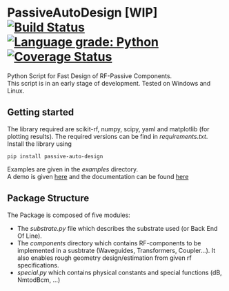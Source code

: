 # PassiveAutoDesign [WIP] [![Build Status](https://ci.appveyor.com/api/projects/status/32r7s2skrgm9ubva/branch/master?svg=true)](https://ci.appveyor.com/project/Patarimi/passiveautodesign) [![Language grade: Python](https://img.shields.io/lgtm/grade/python/g/Patarimi/PassiveAutoDesign.svg?logo=lgtm&logoWidth=18)](https://lgtm.com/projects/g/Patarimi/PassiveAutoDesign/context:python) [![Coverage Status](https://coveralls.io/repos/github/Patarimi/PassiveAutoDesign/badge.svg?branch=master)](https://coveralls.io/github/Patarimi/PassiveAutoDesign?branch=master)
Python Script for Fast Design of RF-Passive Components.\
This script is in an early stage of development. Tested on Windows and Linux.

Getting started
----
The library required are scikit-rf, numpy, scipy, yaml and matplotlib (for plotting results). The required versions can be find in _requirements.txt_.\
Install the library using
```
pip install passive-auto-design
```
Examples are given in the _examples_ directory.\
A demo is given [here](https://rf-insight.herokuapp.com/rf_design/) and the documentation can be found [here](https://passiveautodesign.netlify.app/)

Package Structure
----
The Package is composed of five modules:

- The _substrate.py_ file which describes the substrate used (or Back End Of Line).
- The _components_ directory which contains RF-components to be implemented in a susbtrate (Waveguides, Transformers, Coupler...). It also enables rough geometry design/estimation from given rf specifications.
- _special.py_ which contains physical constants and special functions (dB, NmtodBcm, ...)
